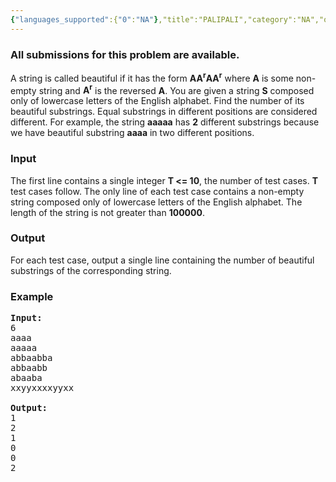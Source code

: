 ```yaml
---
{"languages_supported":{"0":"NA"},"title":"PALIPALI","category":"NA","old_version":true,"problem_code":"PALIPALI","tags":{"0":"NA"},"layout":"problem"}
---
```


<h3> All submissions for this problem are available. </h3><p>
A string is called beautiful if it has the form <b>AA<sup>r</sup>AA<sup>r</sup></b> where <b>A</b> is some non-empty string and <b>A<sup>r</sup></b> is the reversed <b>A</b>.
You are given a string <b>S</b> composed only of lowercase letters of the English alphabet. Find the number of its beautiful substrings. Equal substrings in different positions are considered different. For example, the string <b>aaaaa</b> has <b>2</b> different substrings because we have beautiful substring <b>aaaa</b> in two different positions.

<h3>Input</h3>
</p><p> The first line contains a single integer <b>T &lt;= 10</b>, the number of test cases. <b>T</b> test cases follow. The only line of each test case contains a non-empty string composed only of lowercase letters of the English alphabet. The length of the string is not greater than <b>100000</b>.

<h3>Output</h3>
</p><p> For each test case, output a single line containing the number of beautiful substrings of the corresponding string.

<h3>Example</h3>

<pre>
<b>Input:</b>
6
aaaa
aaaaa
abbaabba
abbaabb
abaaba
xxyyxxxxyyxx

<b>Output:</b>
1
2
1
0
0
2
</pre></p>    